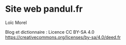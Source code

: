 # Site web pandul.fr

Loïc Morel

Blog et dictionnaire : Licence CC BY-SA 4.0
https://creativecommons.org/licenses/by-sa/4.0/deed.fr